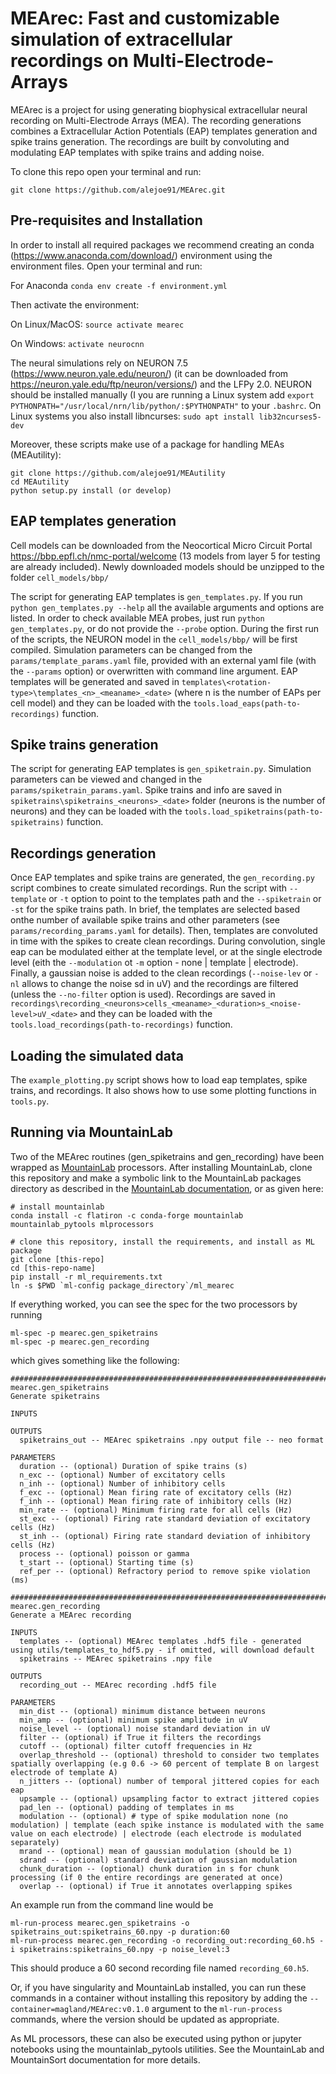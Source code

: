 # MEArec: Fast and customizable simulation of extracellular recordings on Multi-Electrode-Arrays

MEArec is a project for using generating biophysical extracellular neural recording on Multi-Electrode Arrays (MEA). The recording generations combines a Extracellular Action Potentials (EAP) templates generation and spike trains generation. The recordings are built by convoluting and modulating EAP templates with spike trains and adding noise.

To clone this repo open your terminal and run:

`git clone https://github.com/alejoe91/MEArec.git`

## Pre-requisites and Installation

In order to install all required packages we recommend creating an conda
(https://www.anaconda.com/download/) environment using the environment files. Open your terminal and run:

For Anaconda
`conda env create -f environment.yml`

Then activate the environment:

On Linux/MacOS:
`source activate mearec`

On Windows:
`activate neurocnn`

The neural simulations rely on NEURON 7.5 (https://www.neuron.yale.edu/neuron/) (it can be downloaded from https://neuron.yale.edu/ftp/neuron/versions/) and the LFPy 2.0. NEURON should be installed manually (I you are running a Linux system add `export PYTHONPATH="/usr/local/nrn/lib/python/:$PYTHONPATH"` to your `.bashrc`. On Linux systems you also install libncurses: `sudo apt install lib32ncurses5-dev`

Moreover, these scripts make use of a package for handling MEAs (MEAutility):

```
git clone https://github.com/alejoe91/MEAutility
cd MEAutility
python setup.py install (or develop)
```

## EAP templates generation

Cell models can be downloaded from the Neocortical Micro Circuit Portal https://bbp.epfl.ch/nmc-portal/welcome
(13 models from layer 5 for testing are already included).
Newly downloaded models should be unzipped to the folder `cell_models/bbp/`

The script for generating EAP templates is `gen_templates.py`. If you run `python gen_templates.py --help` all the available arguments and options are listed. In order to check available MEA probes, just run `python gen_templates.py`, or do not provide the `--probe` option.
During the first run of the scripts, the NEURON model in the `cell_models/bbp/` will be first compiled. Simulation parameters can be changed from the `params/template_params.yaml` file, provided with an external yaml file (with the `--params` option) or overwritten with command line argument. 
EAP templates will be generated and saved in `templates\<rotation-type>\templates_<n>_<meaname>_<date>` (where n is the number of EAPs per cell model) and they can be loaded with the `tools.load_eaps(path-to-recordings)` function.


## Spike trains generation

The script for generating EAP templates is `gen_spiketrain.py`. Simulation parameters can be viewed and changed in the `params/spiketrain_params.yaml`.
Spike trains and info are saved in `spiketrains\spiketrains_<neurons>_<date>` folder (neurons is the number of neurons) and they can be loaded with the `tools.load_spiketrains(path-to-spiketrains)` function.


## Recordings generation

Once EAP templates and spike trains are generated, the `gen_recording.py` script combines to create simulated recordings. 
Run the script with `--template` or `-t` option to point to the templates path and the `--spiketrain` or `-st` for the spike trains path. In brief, the templates are selected based onthe number of available spike trains and other parameters (see `params/recording_params.yaml` for details). Then, templates are convoluted in time with the spikes to create clean recordings. During convolution, single eap can be modulated either at the template level, or at the single electrode level (eith the `--modulation` ot `-m` option - none | template | electrode). Finally, a gaussian noise is added to the clean recordings (`--noise-lev` or `-nl` allows to change the noise sd in uV) and the recordings are filtered (unless the `--no-filter` option is used).
Recordings are saved in `recordings\recording_<neurons>cells_<meaname>_<duration>s_<noise-level>uV_<date>` and they can be loaded with the `tools.load_recordings(path-to-recordings)` function.

## Loading the simulated data

The `example_plotting.py` script shows how to load eap templates, spike trains, and recordings. It also shows how to use some plotting functions in `tools.py`.

## Running via MountainLab

Two of the MEArec routines (gen_spiketrains and gen_recording) have been wrapped as [MountainLab](https://github.com/flatironinstitute/mountainlab-js) processors. After installing MountainLab, clone this repository and make a symbolic link to the MountainLab packages directory as described in the [MountainLab documentation](https://github.com/flatironinstitute/mountainlab-js), or as given here:

```
# install mountainlab
conda install -c flatiron -c conda-forge mountainlab mountainlab_pytools mlprocessors 

# clone this repository, install the requirements, and install as ML package
git clone [this-repo]
cd [this-repo-name]
pip install -r ml_requirements.txt
ln -s $PWD `ml-config package_directory`/ml_mearec
```

If everything worked, you can see the spec for the two processors by running

```
ml-spec -p mearec.gen_spiketrains
ml-spec -p mearec.gen_recording
```

which gives something like the following:

```
###############################################################################
mearec.gen_spiketrains
Generate spiketrains

INPUTS

OUTPUTS
  spiketrains_out -- MEArec spiketrains .npy output file -- neo format

PARAMETERS
  duration -- (optional) Duration of spike trains (s)
  n_exc -- (optional) Number of excitatory cells
  n_inh -- (optional) Number of inhibitory cells
  f_exc -- (optional) Mean firing rate of excitatory cells (Hz)
  f_inh -- (optional) Mean firing rate of inhibitory cells (Hz)
  min_rate -- (optional) Minimum firing rate for all cells (Hz)
  st_exc -- (optional) Firing rate standard deviation of excitatory cells (Hz)
  st_inh -- (optional) Firing rate standard deviation of inhibitory cells (Hz)
  process -- (optional) poisson or gamma
  t_start -- (optional) Starting time (s)
  ref_per -- (optional) Refractory period to remove spike violation (ms)
```

```
###############################################################################
mearec.gen_recording
Generate a MEArec recording

INPUTS
  templates -- (optional) MEArec templates .hdf5 file - generated using utils/templates_to_hdf5.py - if omitted, will download default
  spiketrains -- MEArec spiketrains .npy file

OUTPUTS
  recording_out -- MEArec recording .hdf5 file

PARAMETERS
  min_dist -- (optional) minimum distance between neurons
  min_amp -- (optional) minimum spike amplitude in uV
  noise_level -- (optional) noise standard deviation in uV
  filter -- (optional) if True it filters the recordings
  cutoff -- (optional) filter cutoff frequencies in Hz
  overlap_threshold -- (optional) threshold to consider two templates spatially overlapping (e.g 0.6 -> 60 percent of template B on largest electrode of template A)
  n_jitters -- (optional) number of temporal jittered copies for each eap
  upsample -- (optional) upsampling factor to extract jittered copies
  pad_len -- (optional) padding of templates in ms
  modulation -- (optional) # type of spike modulation none (no modulation) | template (each spike instance is modulated with the same value on each electrode) | electrode (each electrode is modulated separately)
  mrand -- (optional) mean of gaussian modulation (should be 1)
  sdrand -- (optional) standard deviation of gaussian modulation
  chunk_duration -- (optional) chunk duration in s for chunk processing (if 0 the entire recordings are generated at once)
  overlap -- (optional) if True it annotates overlapping spikes
```

An example run from the command line would be

```
ml-run-process mearec.gen_spiketrains -o spiketrains_out:spiketrains_60.npy -p duration:60
ml-run-process mearec.gen_recording -o recording_out:recording_60.h5 -i spiketrains:spiketrains_60.npy -p noise_level:3
```

This should produce a 60 second recording file named `recording_60.h5`.

Or, if you have singularity and MountainLab installed, you can run these commands in a container without installing this repository by adding the `--container=magland/MEArec:v0.1.0` argument to the `ml-run-process` commands, where the version should be updated as appropriate.

As ML processors, these can also be executed using python or jupyter notebooks using the mountainlab_pytools utilities. See the MountainLab and MountainSort documentation for more details.


